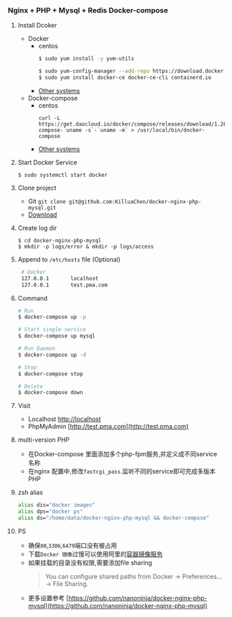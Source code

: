 ### Nginx + PHP + Mysql + Redis Docker-compose

1. Install Dcoker
    - Docker
        - centos
            ```bash
            $ sudo yum install -y yum-utils

            $ sudo yum-config-manager --add-repo https://download.docker.com/linux/centos/docker-ce.repo
            $ sudo yum install docker-ce docker-ce-cli containerd.io
            ```
        - [Other systems](https://docs.docker.com/engine/install/)
    - Docker-compose
        - centos
            ```
            curl -L https://get.daocloud.io/docker/compose/releases/download/1.26.2/docker-compose-`uname -s`-`uname -m` > /usr/local/bin/docker-compose
            ```
        - [Other systems](https://docs.docker.com/compose/install/)

2. Start Docker Service
    ```
   $ sudo systemctl start docker
   ```
3. Clone project
    - Git  `git clone git@github.com:KilluaChen/docker-nginx-php-mysql.git`
    - [Download](https://github.com/KilluaChen/docker-nginx-php-mysql/archive/master.zip)
1. Create log dir
    ```
    $ cd docker-nginx-php-mysql
    $ mkdir -p logs/error & mkdir -p logs/access
    ```
4. Append to `/etc/hosts` file (Optional)
    ```bash
     # Docker
     127.0.0.1       localhost
     127.0.0.1       test.pma.com
     ```
5. Command
    ```bash
   # Run
   $ docker-compose up -p

   # Start single service
   $ docker-compose up mysql
   
   # Run Daemon
   $ docker-compose up -d
   
   # Stop
   $ docker-compose stop
   
   # Delete
   $ docker-compose down
   ```
6. Visit
    - Localhost [http://localhost](http://localhost/index.html)
    - PhpMyAdmin [http://test.pma.com](http://test.pma.com)
7.  multi-version PHP
    - 在Docker-compose 里面添加多个php-fpm服务,并定义成不同service 名称
    - 在nginx 配置中,修改`fastcgi_pass`.监听不同的service即可完成多版本PHP
1. zsh alias
    ```bash
    alias dis="docker images"
    alias dps="docker ps"
    alias ds="/home/data/docker-nginx-php-mysql && docker-compose"
    ```
7. PS
    - 确保`80`,`3306`,`6479`端口没有被占用
    - 下载`Docker 镜像`过慢可以使用阿里的[容器镜像服务](https://cr.console.aliyun.com/cn-hangzhou/instances/mirrors) 
    - 如果挂载的目录没有权限,需要添加file sharing 
        > You can configure shared paths from Docker -> Preferences... -> File Sharing.
    - 更多设置参考 [https://github.com/nanoninja/docker-nginx-php-mysql](https://github.com/nanoninja/docker-nginx-php-mysql)
    
     
    

